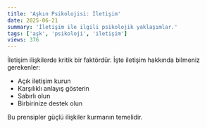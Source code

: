 ```yaml
---
title: 'Aşkın Psikolojisi: İletişim'
date: 2025-06-21
summary: 'İletişim ile ilgili psikolojik yaklaşımlar.'
tags: ['aşk', 'psikoloji', 'i̇letişim']
views: 376
---
```


İletişim ilişkilerde kritik bir faktördür. İşte i̇letişim hakkında bilmeniz gerekenler:

- Açık iletişim kurun
- Karşılıklı anlayış gösterin
- Sabırlı olun
- Birbirinize destek olun

Bu prensipler güçlü ilişkiler kurmanın temelidir.